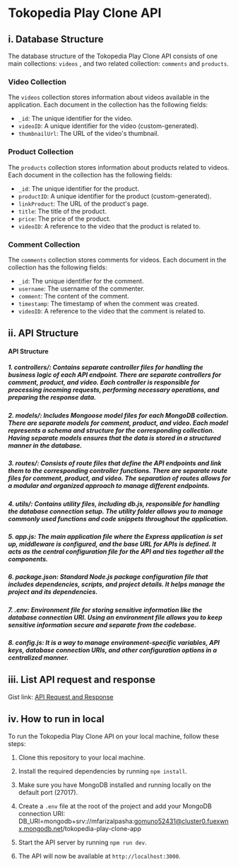 # Tokopedia Play Clone API

## i. Database Structure

The database structure of the Tokopedia Play Clone API consists of one main collections: `videos` , and two related collection: `comments` and `products`.

### Video Collection

The `videos` collection stores information about videos available in the application. Each document in the collection has the following fields:

- `_id`: The unique identifier for the video.
- `videoID`: A unique identifier for the video (custom-generated).
- `thumbnailUrl`: The URL of the video's thumbnail.

### Product Collection

The `products` collection stores information about products related to videos. Each document in the collection has the following fields:

- `_id`: The unique identifier for the product.
- `productID`: A unique identifier for the product (custom-generated).
- `linkProduct`: The URL of the product's page.
- `title`: The title of the product.
- `price`: The price of the product.
- `videoID`: A reference to the video that the product is related to.

### Comment Collection

The `comments` collection stores comments for videos. Each document in the collection has the following fields:

- `_id`: The unique identifier for the comment.
- `username`: The username of the commenter.
- `comment`: The content of the comment.
- `timestamp`: The timestamp of when the comment was created.
- `videoID`: A reference to the video that the comment is related to.

## ii. API Structure

#### API Structure

##### 1. controllers/: Contains separate controller files for handling the business logic of each API endpoint. There are separate controllers for comment, product, and video. Each controller is responsible for processing incoming requests, performing necessary operations, and preparing the response data.

##### 2. models/: Includes Mongoose model files for each MongoDB collection. There are separate models for comment, product, and video. Each model represents a schema and structure for the corresponding collection. Having separate models ensures that the data is stored in a structured manner in the database.

##### 3. routes/: Consists of route files that define the API endpoints and link them to the corresponding controller functions. There are separate route files for comment, product, and video. The separation of routes allows for a modular and organized approach to manage different endpoints.

##### 4. utils/: Contains utility files, including db.js, responsible for handling the database connection setup. The utility folder allows you to manage commonly used functions and code snippets throughout the application.

##### 5. app.js: The main application file where the Express application is set up, middleware is configured, and the base URL for APIs is defined. It acts as the central configuration file for the API and ties together all the components.

##### 6. package.json: Standard Node.js package configuration file that includes dependencies, scripts, and project details. It helps manage the project and its dependencies.

##### 7. .env: Environment file for storing sensitive information like the database connection URI. Using an environment file allows you to keep sensitive information secure and separate from the codebase.

##### 8. config.js: It is a way to manage environment-specific variables, API keys, database connection URIs, and other configuration options in a centralized manner.

## iii. List API request and response

Gist link: [API Request and Response](https://gist.github.com/mfarizalpasha/46f488af9aa27988803ae3decf917c48)

## iv. How to run in local

To run the Tokopedia Play Clone API on your local machine, follow these steps:

1. Clone this repository to your local machine.
2. Install the required dependencies by running `npm install`.
3. Make sure you have MongoDB installed and running locally on the default port (27017).
4. Create a `.env` file at the root of the project and add your MongoDB connection URI:
   DB_URI=mongodb+srv://mfarizalpasha:gomuno52431@cluster0.fuexwnx.mongodb.net/tokopedia-play-clone-app

5. Start the API server by running `npm run dev`.
6. The API will now be available at `http://localhost:3000`.
